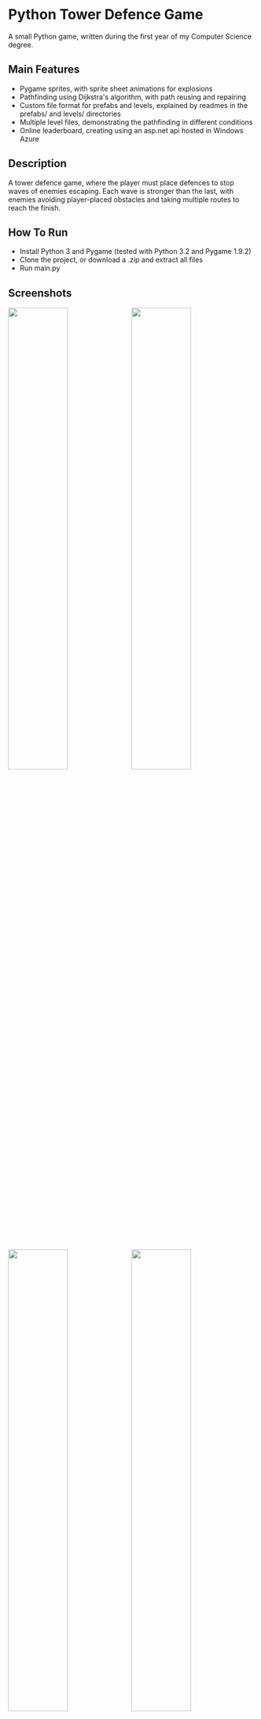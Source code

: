# Python Tower Defence Game
A small Python game, written during the first year of my Computer Science degree.

## Main Features
- Pygame sprites, with sprite sheet animations for explosions
- Pathfinding using Dijkstra's algorithm, with path reusing and repairing
- Custom file format for prefabs and levels, explained by readmes in the prefabs/ and levels/ directories
- Multiple level files, demonstrating the pathfinding in different conditions
- Online leaderboard, creating using an asp.net api hosted in Windows Azure

## Description
A tower defence game, where the player must place defences to stop waves of enemies escaping. Each wave
is stronger than the last, with enemies avoiding player-placed obstacles and taking multiple routes to reach the finish.

## How To Run
- Install Python 3 and Pygame (tested with Python 3.2 and Pygame 1.9.2)
- Clone the project, or download a .zip and extract all files
- Run main.py

## Screenshots
<img src="https://raw.githubusercontent.com/loinesg/tower-defence/master/tower-defence-4.jpg" width="49%" />
<img src="https://raw.githubusercontent.com/loinesg/tower-defence/master/tower-defence-1.jpg" width="49%" />
<img src="https://raw.githubusercontent.com/loinesg/tower-defence/master/tower-defence-2.jpg" width="49%" />
<img src="https://raw.githubusercontent.com/loinesg/tower-defence/master/tower-defence-3.jpg" width="49%" />

